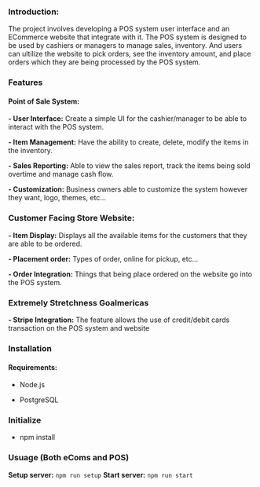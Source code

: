### Introduction: 
The project involves developing a POS system user interface and an ECommerce website that integrate with it. The POS system is designed to be used by cashiers or managers to manage sales, inventory. And users can ultilize the website to pick orders, see the inventory amount, and place orders which they are being processed by the POS system.
### Features
#### Point of Sale System:
**- User Interface:** Create a simple UI for the cashier/manager to be able to interact with the POS system.

**- Item Management:** Have the ability to create, delete, modify the items in the inventory.

**- Sales Reporting:** Able to view the sales report, track the items being sold overtime and manage cash flow.

**- Customization:** Business owners able to customize the system however they want, logo, themes, etc...
### Customer Facing Store Website:
**- Item Display:** Displays all the available items for the customers that they are able to be ordered.

**- Placement order:** Types of order, online for pickup, etc...

**- Order Integration:** Things that being place ordered on the website go into the POS system.

### Extremely Stretchness Goalmericas
**- Stripe Integration:** The feature allows the use of credit/debit cards transaction on the POS system and website

### Installation
#### Requirements:
- Node.js
  
- PostgreSQL

### Initialize
- npm install

### Usuage (Both eComs and POS)
**Setup server:** `npm run setup`
**Start server:** `npm run start`
